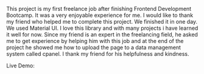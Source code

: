 This project is my first freelance job after finishing Frontend Development Bootcamp. It was a very enjoyable experience for me. I would like to thank my friend who helped me to complete this project. We finished it in one day. We used Material UI. I love this library and with many projects i have learned it well for now. Since my friend is an expert in the freelancing field, he asked me to get experience by helping him with this job and at the end of the project he showed me how to upload the page to a data management system called cpanel. I thank my friend for his helpfulness and kindness.

Live Demo:<a href="#" target="_blank">
